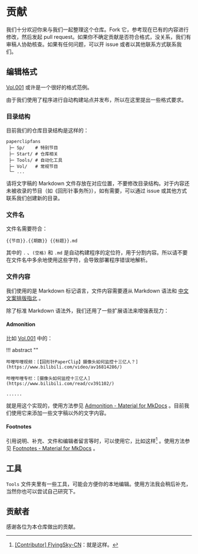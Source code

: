 # 贡献

我们十分欢迎你来与我们一起整理这个仓库。Fork 它，参考现在已有的内容进行修改，然后发起 pull request。如果你不确定贡献是否符合格式，没关系，我们有审稿人协助核查。如果有任何问题，可以开 issue 或者以其他联系方式联系我们。

## 编辑格式

[Vol.001](Vol.001.md) 或许是一个很好的格式范例。

由于我们使用了程序进行自动构建站点并发布，所以在这里提出一些格式要求。

### 目录结构

目前我们的仓库目录结构是这样的：

```
paperclipfans
 ├─ Sp/    # 特别节目
 ├─ Start/ # 仓库相关
 ├─ Tools/ # 自动化工具
 ├─ Vol/   # 常规节目
 └─ ...
```

请将文字稿的 Markdown 文件存放在对应位置，不要修改目录结构。对于内容还未被收录的节目（如《回形针事务所》），如有需要，可以通过 issue 或其他方式联系我们创建新的目录。

### 文件名

文件名需要符合：

```
{{节目}}.{{期数}} {{标题}}.md
```

其中的 `.` 、`(空格)` 和 `.md` 是自动构建程序的定位符，用于分割内容。所以请不要在文件名中多余地使用这些字符，会导致部署程序错误地解析。

### 文件内容

我们使用的是 Markdown 标记语言，文件内容需要遵从 Markdown 语法和 [中文文案排版指北](https://github.com/sparanoid/chinese-copywriting-guidelines) 。

除了标准 Markdown 语法外，我们还用了一些扩展语法来增强表现力：

#### Admonition

比如 [Vol.001](Vol.001.md) 中的： 

!!! abstract ""

	哔哩哔哩视频：[【回形针PaperClip】摄像头如何监控十三亿人？](https://www.bilibili.com/video/av16814286/)
	
	哔哩哔哩专栏：[摄像头如何监控十三亿人](https://www.bilibili.com/read/cv391102/)
	
	......

就是用这个实现的，使用方法参见 [Admonition - Material for MkDocs](https://squidfunk.github.io/mkdocs-material/extensions/admonition/) 。目前我们使用它来添加一些文字稿以外的文字内容。

#### Footnotes

引用说明、补充、文件和编辑者留言等时，可以使用它，比如这样[^1] 。使用方法参见 [Footnotes - Material for MkDocs](https://squidfunk.github.io/mkdocs-material/extensions/footnotes/) 。

[^1]:
	[\[Contributor\] FlyingSky-CN](https://github.com/FlyingSky-CN)：就是这样。

## 工具

`Tools` 文件夹里有一些工具，可能会方便你的本地编辑。使用方法我会稍后补充，当然你也可以尝试自己研究下。

## 贡献者

感谢各位为本仓库做出的贡献。

<!-- 程序生成贡献者列表 -->
